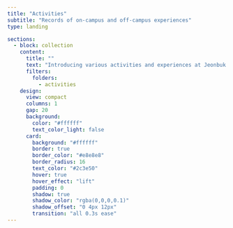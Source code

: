 ```yaml
---
title: "Activities"
subtitle: "Records of on-campus and off-campus experiences"
type: landing

sections:
  - block: collection
    content:
      title: ""
      text: "Introducing various activities and experiences at Jeonbuk National University📚"
      filters:
        folders:
          - activities
    design:
      view: compact
      columns: 1
      gap: 20
      background:
        color: "#ffffff"
        text_color_light: false
      card:
        background: "#ffffff"
        border: true
        border_color: "#e8e8e8"
        border_radius: 16
        text_color: "#2c3e50"
        hover: true
        hover_effect: "lift"
        padding: 0
        shadow: true
        shadow_color: "rgba(0,0,0,0.1)"
        shadow_offset: "0 4px 12px"
        transition: "all 0.3s ease"
---
```

